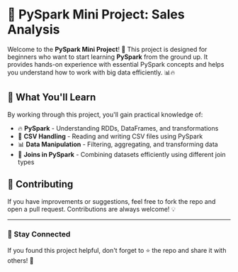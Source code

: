 # 🚀 PySpark Mini Project: Sales Analysis

Welcome to the **PySpark Mini Project**! 🎉 This project is designed for beginners who want to start learning **PySpark** from the ground up. It provides hands-on experience with essential PySpark concepts and helps you understand how to work with big data efficiently. 📊🔥

## 📌 What You'll Learn
By working through this project, you'll gain practical knowledge of:

- 🔥 **PySpark** - Understanding RDDs, DataFrames, and transformations
- 📄 **CSV Handling** - Reading and writing CSV files using PySpark
- 📊 **Data Manipulation** - Filtering, aggregating, and transforming data
- 🔗 **Joins in PySpark** - Combining datasets efficiently using different join types


## 🎯 Contributing
If you have improvements or suggestions, feel free to fork the repo and open a pull request. Contributions are always welcome! 💡

---
### 📢 Stay Connected
If you found this project helpful, don't forget to ⭐ the repo and share it with others! 🚀



